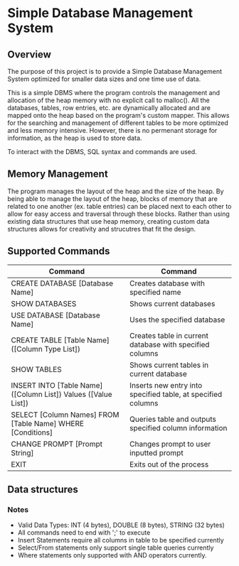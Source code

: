 # Simple Database Management System

## Overview
The purpose of this project is to provide a Simple Database Management System optimized for smaller data sizes and one time use of data.

This is a simple DBMS where the program controls the management and allocation of the heap memory with no explicit call to malloc(). All the databases, tables, row entries, etc. are dynamically allocated and are mapped onto the heap based on the program's custom mapper. This allows for the searching and management of different tables to be more optimized and less memory intensive. However, there is no permenant storage for information, as the heap is used to store data.

To interact with the DBMS, SQL syntax and commands are used.

## Memory Management
The program manages the layout of the heap and the size of the heap. By being able to manage the layout of the heap, blocks of memory that are related to one another (ex. table entries) can be placed next to each other to allow for easy access and traversal through these blocks. Rather than using existing data structures that use heap memory, creating custom data structures allows for creativity and strucutres that fit the design. 

## Supported Commands

| Command  | Command |
| ------------- | ------------- |
| CREATE DATABASE [Database Name]  | Creates database with specified name |
| SHOW DATABASES  | Shows current databases |
| USE DATABASE   [Database Name] | Uses the specified database  |
| CREATE TABLE [Table Name] ([Column Type List])  | Creates table in current database with specified columns |
| SHOW TABLES | Shows current tables in current database |
| INSERT INTO [Table Name] ([Column List]) Values ([Value List]) | Inserts new entry into specified table, at specified columns |
| SELECT [Column Names] FROM [Table Name] WHERE [Conditions] | Queries table and outputs specified column information |
| CHANGE PROMPT [Prompt String] | Changes prompt to user inputted prompt |
| EXIT | Exits out of the process |

## Data structures

### Notes
- Valid Data Types: INT (4 bytes), DOUBLE (8 bytes), STRING (32 bytes)
- All commands need to end with ';' to execute
- Insert Statements require all columns in table to be specified currently
- Select/From statements only support single table queries currently
- Where statements only supported with AND operators currently. 



